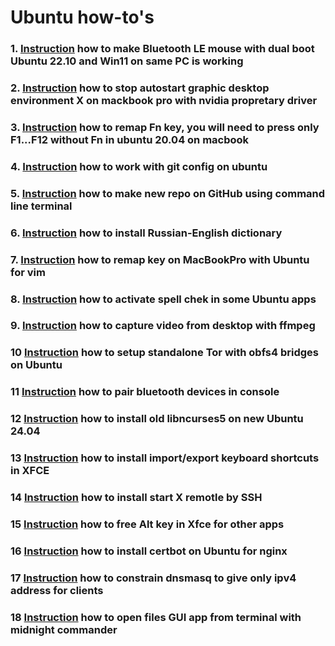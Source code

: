 # Ubuntu how-to's

### 1. [Instruction](BLE.md) how to make Bluetooth LE mouse with dual boot Ubuntu 22.10 and Win11 on same PC is working
### 2. [Instruction](MacBookProNoX.md) how to stop autostart graphic desktop environment X on mackbook pro with nvidia propretary driver
### 3. [Instruction](MacBookFnKey.md) how to remap Fn key, you will need to press only F1...F12 without Fn in ubuntu 20.04 on macbook
### 4. [Instruction](GitConfig.md) how to work with git config on ubuntu
### 5. [Instruction](GitNewRepoCLI.md) how to make new repo on GitHub using command line terminal
### 6. [Instruction](https://github.com/allseenn/dict_ruen) how to install Russian-English dictionary
### 7. [Instruction](MacBookVimKeys.md) how to remap key on MacBookPro with Ubuntu for vim
### 8. [Instruction](HunSpellinApps.md) how to activate spell chek in some Ubuntu apps
### 9.  [Instruction](VideoCapture.md) how to capture video from desktop with ffmpeg
### 10  [Instruction](TorBridge.md) how to setup standalone Tor with obfs4 bridges on Ubuntu
### 11  [Instruction](BueToothCtl.md) how to pair bluetooth devices in console
### 12  [Instruction](LibNcurses5.md) how to install old libncurses5 on new Ubuntu 24.04
### 13  [Instruction](XFCEshortcuts.md) how to install import/export keyboard shortcuts in XFCE
### 14  [Instruction](SSHStartx.md) how to install start X remotle by SSH
### 15  [Instruction](Xfce4AltKey.md) how to free Alt key in Xfce for other apps
### 16  [Instruction](InstallCertBotOnUbuntu.md) how to install certbot on Ubuntu for nginx
### 17  [Instruction](HowToConstrainDnsmasqGiveOnlyIpv4.md) how to constrain dnsmasq to give only ipv4 address for clients
### 18  [Instruction](McOpenWithXdgopen.md) how to open files GUI app from terminal with midnight commander

